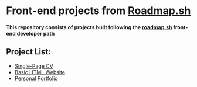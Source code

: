 <h1>Front-end projects from <a href="https://roadmap.sh/projects/single-page-cv">Roadmap.sh</a></h1>
<h4>This repository consists of projects built following the <a href="https://roadmap.sh/projects/single-page-cv">roadmap.sh</a> front-end developer path</h4>

<h2>Project List:</h2>
<ul>
  <li><a href="https://roadmap.sh/projects/single-page-cv">Single-Page CV</a></li>
  <li><a href="https://roadmap.sh/projects/basic-html-website">Basic HTML Website</a></li>
  <li><a href="https://roadmap.sh/projects/portfolio-website">Personal Portfolio</a></li>
</ul>
